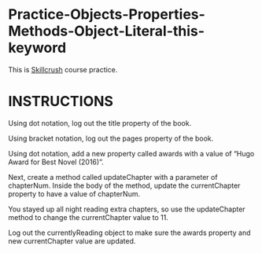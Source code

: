 # Practice-Objects-Properties-Methods-Object-Literal-this-keyword

This is [Skillcrush](https://skillcrush.com/) course practice.

# INSTRUCTIONS

Using dot notation, log out the title property of the book.

Using bracket notation, log out the pages property of the book.

Using dot notation, add a new property called awards with a value of “Hugo Award for Best Novel (2016)”.

Next, create a method called updateChapter with a parameter of chapterNum. Inside the body of the method, update the currentChapter property to have a value of chapterNum. 

You stayed up all night reading extra chapters, so use the updateChapter method to change the currentChapter value to 11.

Log out the currentlyReading object to make sure the awards property and new currentChapter value are updated.
